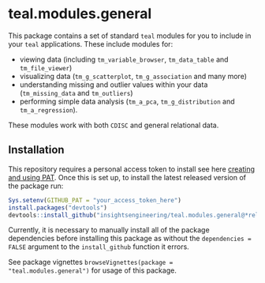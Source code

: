 # teal.modules.general

This package contains a set of standard `teal` modules for you to include in your `teal` applications.
These include modules for:

- viewing data (including `tm_variable_browser`, `tm_data_table` and `tm_file_viewer`)
- visualizing data (`tm_g_scatterplot`, `tm_g_association` and many more)
- understanding missing and outlier values within your data (`tm_missing_data` and `tm_outliers`)
- performing simple data analysis (`tm_a_pca`, `tm_g_distribution` and `tm_a_regression`).

These modules work with both `CDISC` and general relational data.  

## Installation

This repository requires a personal access token to install see here [creating and using PAT](https://docs.github.com/en/github/authenticating-to-github/keeping-your-account-and-data-secure/creating-a-personal-access-token). Once this is set up, to install the latest released version of the package run:

```r
Sys.setenv(GITHUB_PAT = "your_access_token_here")
install.packages("devtools")
devtools::install_github("insightsengineering/teal.modules.general@*release", dependencies = FALSE)
```

Currently, it is necessary to manually install all of the package dependencies before installing this package as without
the `dependencies = FALSE` argument to the `install_github` function it errors. 

See package vignettes `browseVignettes(package = "teal.modules.general")` for usage of this package.
